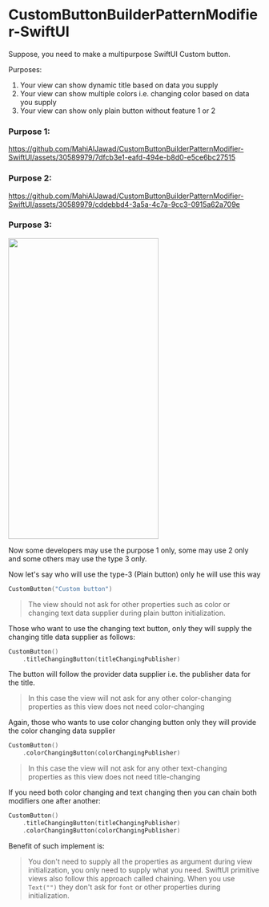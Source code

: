# CustomButtonBuilderPatternModifier-SwiftUI

Suppose, you need to make a multipurpose SwiftUI Custom button. 

Purposes: 
1. Your view can show dynamic title based on data you supply
2. Your view can show multiple colors i.e. changing color based on data you supply
3. Your view can show only plain button without feature 1 or 2

### Purpose 1: 
https://github.com/MahiAlJawad/CustomButtonBuilderPatternModifier-SwiftUI/assets/30589979/7dfcb3e1-eafd-494e-b8d0-e5ce6bc27515

### Purpose 2: 
https://github.com/MahiAlJawad/CustomButtonBuilderPatternModifier-SwiftUI/assets/30589979/cddebbd4-3a5a-4c7a-9cc3-0915a62a709e

### Purpose 3:
<img src="https://github.com/MahiAlJawad/CustomButtonBuilderPatternModifier-SwiftUI/assets/30589979/b22aa244-dc4f-44da-a586-1f556b37ea5f" width="300" height="600" />

Now some developers may use the purpose 1 only, some may use 2 only and some others may use the type 3 only.

Now let's say who will use the type-3 (Plain button) only he will use this way

```swift
CustomButton("Custom button")
```
> The view should not ask for other properties such as color or changing text data supplier during plain button initialization.

Those who want to use the changing text button, only they will supply the changing title data supplier as follows:

```swift
CustomButton()
    .titleChangingButton(titleChangingPublisher)
```
The button will follow the provider data supplier i.e. the publisher data for the title.

> In this case the view will not ask for any other color-changing properties as this view does not need color-changing

Again, those who wants to use color changing button only they will provide the color changing data supplier 

```swift
CustomButton()
    .colorChangingButton(colorChangingPublisher)
```

> In this case the view will not ask for any other text-changing properties as this view does not need title-changing

If you need both color changing and text changing then you can chain both modifiers one after another:

```swift
CustomButton()
    .titleChangingButton(titleChangingPublisher)
    .colorChangingButton(colorChangingPublisher)
```

Benefit of such implement is:
> You don't need to supply all the properties as argument during view initialization, you only need to supply what you need. SwiftUI primitive views also follow this approach called chaining. When you use `Text("")` they don't ask for `font` or other properties during initialization.
